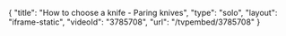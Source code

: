 {
    "title": "How to choose a knife - Paring knives",
    "type": "solo",
    "layout": "iframe-static",
    "videoId": "3785708",
    "url": "\/tvpembed\/3785708"
}